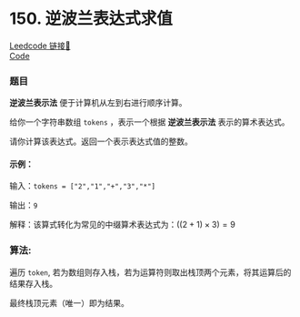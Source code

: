 # 150. 逆波兰表达式求值

[Leedcode 链接🔗](https://leetcode.cn/problems/evaluate-reverse-polish-notation/description/)  
[Code](https://github.com/alstondu/lc/blob/main/150/150.cpp)

### 题目

**逆波兰表示法** 便于计算机从左到右进行顺序计算。

给你一个字符串数组 ```tokens``` ，表示一个根据 **逆波兰表示法** 表示的算术表达式。

请你计算该表达式。返回一个表示表达式值的整数。

#### 示例：

输入：```tokens = ["2","1","+","3","*"]```

输出：```9```

解释：该算式转化为常见的中缀算术表达式为：$((2 + 1) \times 3) = 9$


### 算法:

遍历 ```token```, 若为数组则存入栈，若为运算符则取出栈顶两个元素，将其运算后的结果存入栈。

最终栈顶元素（唯一）即为结果。
